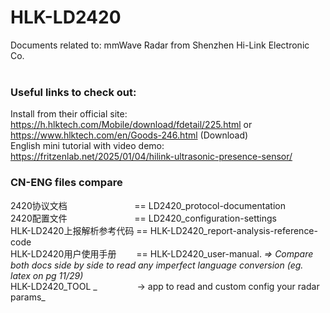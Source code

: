 # HLK-LD2420
Documents related to: mmWave Radar from Shenzhen Hi-Link Electronic Co. <br /> <br />

### Useful links to check out:
Install from their official site: \
https://h.hlktech.com/Mobile/download/fdetail/225.html  or
https://www.hlktech.com/en/Goods-246.html  (Download) \
English mini tutorial with video demo: \
https://fritzenlab.net/2025/01/04/hilink-ultrasonic-presence-sensor/ <br />

### CN-ENG files compare 
2420协议文档 &emsp; &emsp; &emsp; &emsp; &emsp; &emsp;== LD2420_protocol-documentation \
2420配置文件 &emsp; &emsp; &emsp; &emsp; &emsp; &emsp;== LD2420_configuration-settings \
HLK-LD2420上报解析参考代码  == HLK-LD2420_report-analysis-reference-code \
HLK-LD2420用户使用手册 &emsp;&emsp;== HLK-LD2420_user-manual. _=> Compare both docs side by side to read any imperfect language conversion (eg. latex on pg 11/29)_ \
HLK-LD2420_TOOL _ &emsp;&emsp;&emsp;&emsp; -> app to read and custom config your radar params_
